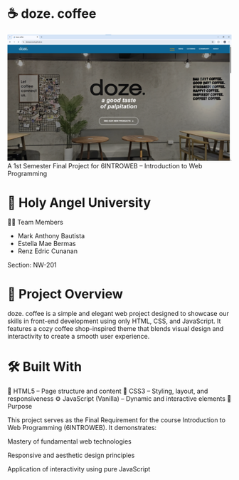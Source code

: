 # ☕ doze. coffee
![Website Description 2](https://github.com/DoneAccount/doneaccount.github.io/blob/main/screenshots%20of%20mockups/website-desc.png)
A 1st Semester Final Project for 6INTROWEB – Introduction to Web Programming

# 📍 Holy Angel University

👩‍💻 Team Members

- Mark Anthony Bautista
- Estella Mae Bermas
- Renz Edric Cunanan

Section: NW-201

# 📘 Project Overview

doze. coffee is a simple and elegant web project designed to showcase our skills in front-end development using only HTML, CSS, and JavaScript.
It features a cozy coffee shop-inspired theme that blends visual design and interactivity to create a smooth user experience.

# 🛠️ Built With

🧱 HTML5 – Page structure and content
🎨 CSS3 – Styling, layout, and responsiveness
⚙️ JavaScript (Vanilla) – Dynamic and interactive elements
🎯 Purpose

This project serves as the Final Requirement for the course Introduction to Web Programming (6INTROWEB).
It demonstrates:

Mastery of fundamental web technologies

Responsive and aesthetic design principles

Application of interactivity using pure JavaScript
